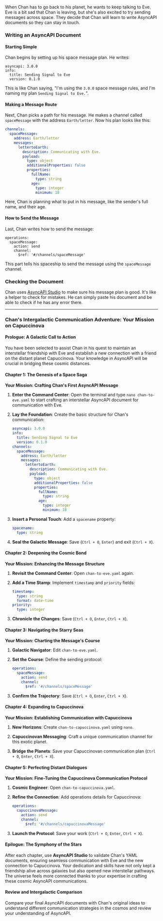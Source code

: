 When Chan has to go back to his planet, he wants to keep talking to Eve. Eve is a bit sad that Chan is leaving, but she's also excited to try sending messages across space. They decide that Chan will learn to write AsyncAPI documents so they can stay in touch.

### Writing an AsyncAPI Document

#### Starting Simple

Chan begins by setting up his space message plan. He writes:

```
asyncapi: 3.0.0
info:
  title: Sending Signal to Eve
  version: 0.1.0
```

This is like Chan saying, "I'm using the `3.0.0` space message rules, and I'm naming my plan `Sending Signal to Eve.`".

#### Making a Message Route

Next, Chan picks a path for his message. He makes a channel called `spaceMessage` with the address `Earth/letter`. Now his plan looks like this:

```yaml
channels:
  spaceMessage:
    address: Earth/letter
    messages:
      lettertoEarth:
        description: Communicating with Eve.
        payload:
          type: object
          additionalProperties: false
          properties:
            fullName:
              type: string
            age:
              type: integer
              minimum: 18
```

Here, Chan is planning what to put in his message, like the sender's full name, and their age.

#### How to Send the Message

Last, Chan writes how to send the message:

```
operations: 
  spaceMessage:
    action: send
    channel: 
      $ref: '#/channels/spaceMessage'
```

This part tells his spaceship to send the message using the `spaceMessage` channel.

### Checking the Document

Chan uses [AsyncAPI Studio](https://studio.asyncapi.com/) to make sure his message plan is good. It's like a helper to check for mistakes. He can simply paste his document and be able to check if he has any error there.

---

### Chan's Intergalactic Communication Adventure: Your Mission on Capuccinova

#### Prologue: A Galactic Call to Action

You have been selected to assist Chan in his quest to maintain an interstellar friendship with Eve and establish a new connection with a friend on the distant planet Capuccinova. Your knowledge in AsyncAPI will be crucial in bridging these cosmic distances.

#### Chapter 1: The Genesis of a Space Saga

**Your Mission: Crafting Chan's First AsyncAPI Message**

1. **Enter the Command Center**: Open the terminal and type `nano chan-to-eve.yaml` to start crafting an interstellar AsyncAPI document for communication with Eve.

2. **Lay the Foundation**: Create the basic structure for Chan's communication:

   ```yaml
   asyncapi: 3.0.0
   info:
     title: Sending Signal to Eve
     version: 0.1.0
   channels:
     spaceMessage:
       address: Earth/letter
       messages:
         lettertoEarth:
           description: Communicating with Eve.
           payload:
             type: object
             additionalProperties: false
             properties:
               fullName:
                 type: string
               age:
                 type: integer
                 minimum: 18
   ```

3. **Insert a Personal Touch**: Add a `spacename` property:

   ```yaml
   spacename:
     type: string
   ```

4. **Seal the Galactic Message**: Save (`Ctrl + O`, `Enter`) and exit (`Ctrl + X`).

#### Chapter 2: Deepening the Cosmic Bond

**Your Mission: Enhancing the Message Structure**

1. **Revisit the Command Center**: Open `chan-to-eve.yaml` again.

2. **Add a Time Stamp**: Implement `timestamp` and `priority` fields:

   ```yaml
   timestamp:
     type: string
     format: date-time
   priority:
     type: integer
   ```

3. **Chronicle the Changes**: Save (`Ctrl + O`, `Enter`, `Ctrl + X`).

#### Chapter 3: Navigating the Starry Seas

**Your Mission: Charting the Message's Course**

1. **Galactic Navigator**: Edit `chan-to-eve.yaml`.

2. **Set the Course**: Define the sending protocol:

   ```yaml
   operations: 
     spaceMessage:
       action: send
       channel: 
         $ref: '#/channels/spaceMessage'
   ```

3. **Confirm the Trajectory**: Save (`Ctrl + O`, `Enter`, `Ctrl + X`).

#### Chapter 4: Expanding to Capuccinova

**Your Mission: Establishing Communication with Capuccinova**

1. **New Horizons**: Create `chan-to-capuccinova.yaml` using `nano`.

2. **Capuccinovan Messaging**: Craft a unique communication channel for this exotic planet.

3. **Bridge the Planets**: Save your Capuccinovan communication plan (`Ctrl + O`, `Enter`, `Ctrl + X`).

#### Chapter 5: Perfecting Distant Dialogues

**Your Mission: Fine-Tuning the Capuccinova Communication Protocol**

1. **Cosmic Engineer**: Open `chan-to-capuccinova.yaml`.

2. **Refine the Connection**: Add operations details for Capuccinova:

   ```yaml
   operations:
     capuccinovaMessage:
       action: send
       channel:
         $ref: '#/channels/capuccinovaMessage'
   ```

3. **Launch the Protocol**: Save your work (`Ctrl + O`, `Enter`, `Ctrl + X`).

#### Epilogue: The Symphony of the Stars

After each chapter, use **AsyncAPI Studio** to validate Chan's YAML documents, ensuring seamless communication with Eve and the new connection to Capuccinova. Your dedication and skills have not only kept a friendship alive across galaxies but also opened new interstellar pathways. The universe feels more connected thanks to your expertise in crafting these cosmic AsyncAPI communications.

#### Review and Intergalactic Comparison

Compare your final AsyncAPI documents with Chan's original ideas to understand different communication strategies in the cosmos and review your understanding of AsyncAPI.